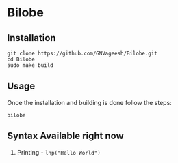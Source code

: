 # **Bilobe**

## Installation

`git clone https://github.com/GNVageesh/Bilobe.git` <br>
`cd Bilobe` <br>
`sudo make build`

## Usage

Once the installation and building is done follow the steps:

`bilobe`


## Syntax Available right now

1. Printing - `lnp("Hello World")`




